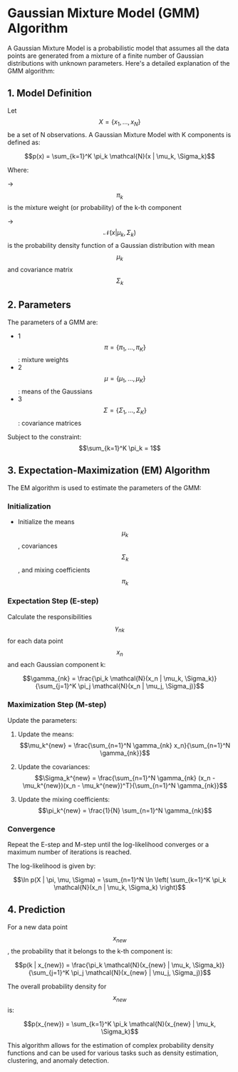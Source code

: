 # Gaussian Mixture Model (GMM) Algorithm

A Gaussian Mixture Model is a probabilistic model that assumes all the data points are generated from a mixture of a finite number of Gaussian distributions with unknown parameters. Here's a detailed explanation of the GMM algorithm:

## 1. Model Definition

Let $$X = \{x_1, \ldots, x_N\}$$ be a set of N observations. A Gaussian Mixture Model with K components is defined as:

$$p(x) = \sum_{k=1}^K \pi_k \mathcal{N}(x | \mu_k, \Sigma_k)$$

Where:

-> $$ \pi_k $$ is the mixture weight (or probability) of the k-th component

-> $$ \mathcal{N}(x | \mu_k, \Sigma_k)$$ is the probability density function of a Gaussian distribution with mean $$\mu_k$$ and covariance matrix $$\Sigma_k$$

## 2. Parameters

The parameters of a GMM are:

- 1 $$\pi = \{\pi_1, \ldots, \pi_K\}$$: mixture weights
- 2 $$\mu = \{\mu_1, \ldots, \mu_K\}$$: means of the Gaussians
- 3 $$\Sigma = \{\Sigma_1, \ldots, \Sigma_K\}$$: covariance matrices

Subject to the constraint: $$\sum_{k=1}^K \pi_k = 1$$

## 3. Expectation-Maximization (EM) Algorithm

The EM algorithm is used to estimate the parameters of the GMM:

### Initialization

- Initialize the means $$\mu_k$$, covariances $$\Sigma_k$$, and mixing coefficients $$\pi_k$$

### Expectation Step (E-step)

Calculate the responsibilities $$\gamma_{nk}$$ for each data point $$x_n$$ and each Gaussian component k:

$$\gamma_{nk} = \frac{\pi_k \mathcal{N}(x_n | \mu_k, \Sigma_k)}{\sum_{j=1}^K \pi_j \mathcal{N}(x_n | \mu_j, \Sigma_j)}$$

### Maximization Step (M-step)

Update the parameters:

1. Update the means:
   $$\mu_k^{new} = \frac{\sum_{n=1}^N \gamma_{nk} x_n}{\sum_{n=1}^N \gamma_{nk}}$$

2. Update the covariances:
   $$\Sigma_k^{new} = \frac{\sum_{n=1}^N \gamma_{nk} (x_n - \mu_k^{new})(x_n - \mu_k^{new})^T}{\sum_{n=1}^N \gamma_{nk}}$$

3. Update the mixing coefficients:
   $$\pi_k^{new} = \frac{1}{N} \sum_{n=1}^N \gamma_{nk}$$

### Convergence

Repeat the E-step and M-step until the log-likelihood converges or a maximum number of iterations is reached.

The log-likelihood is given by:

$$\ln p(X | \pi, \mu, \Sigma) = \sum_{n=1}^N \ln \left( \sum_{k=1}^K \pi_k \mathcal{N}(x_n | \mu_k, \Sigma_k) \right)$$

## 4. Prediction

For a new data point $$x_{new}$$, the probability that it belongs to the k-th component is:

$$p(k | x_{new}) = \frac{\pi_k \mathcal{N}(x_{new} | \mu_k, \Sigma_k)}{\sum_{j=1}^K \pi_j \mathcal{N}(x_{new} | \mu_j, \Sigma_j)}$$

The overall probability density for $$x_{new}$$ is:

$$p(x_{new}) = \sum_{k=1}^K \pi_k \mathcal{N}(x_{new} | \mu_k, \Sigma_k)$$

This algorithm allows for the estimation of complex probability density functions and can be used for various tasks such as density estimation, clustering, and anomaly detection.
